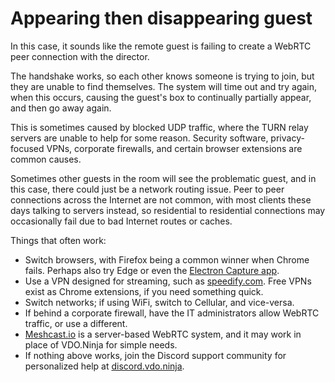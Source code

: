 # Appearing then disappearing guest

In this case, it sounds like the remote guest is failing to create a WebRTC peer connection with the director.

The handshake works, so each other knows someone is trying to join, but they are unable to find themselves.  The system will time out and try again, when this occurs, causing the guest's box to continually partially appear, and then go away again.

This is sometimes caused by blocked UDP traffic, where the TURN relay servers are unable to help for some reason.  Security software, privacy-focused VPNs, corporate firewalls, and certain browser extensions are common causes.

Sometimes other guests in the room will see the problematic guest, and in this case, there could just be a network routing issue.  Peer to peer connections across the Internet are not common, with most clients these days talking to servers instead, so residential to residential connections may occasionally fail due to bad Internet routes or caches.

Things that often work:

* Switch browsers, with Firefox being a common winner when Chrome fails. Perhaps also try Edge or even the [Electron Capture app](../steves-helper-apps/electron-capture.md).
* Use a VPN designed for streaming, such as [speedify.com](https://speedify.com/). Free VPNs exist as Chrome extensions, if you need something quick.
* Switch networks; if using WiFi, switch to Cellular, and vice-versa.
* If behind a corporate firewall, have the IT administrators allow WebRTC traffic, or use a different.
* [Meshcast.io](../steves-helper-apps/meshcast.io.md) is a server-based WebRTC system, and it may work in place of VDO.Ninja for simple needs.
* If nothing above works, join the Discord support community for personalized help at [discord.vdo.ninja](https://discord.vdo.ninja).
